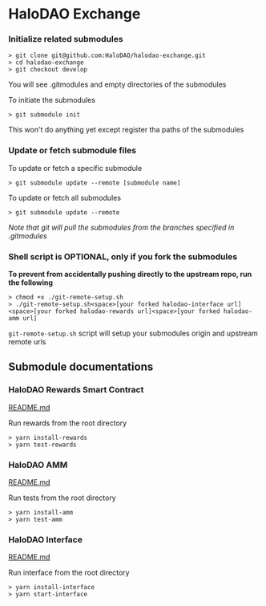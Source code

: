 # HaloDAO Exchange

### Initialize related submodules
```
> git clone git@github.com:HaloDAO/halodao-exchange.git
> cd halodao-exchange
> git checkout develop
```

You will see .gitmodules and empty directories of the submodules

To initiate the submodules
```
> git submodule init
```
This won't do anything yet except register tha paths of the submodules

### Update or fetch submodule files

To update or fetch a specific submodule
```
> git submodule update --remote [submodule name]
```

To update or fetch all submodules
```
> git submodule update --remote
```
*Note that git will pull the submodules from the branches specified in .gitmodules*

### Shell script is OPTIONAL, only if you fork the submodules
**To prevent from accidentally pushing directly to the upstream repo, run the following**
```
> chmod +x ./git-remote-setup.sh
> ./git-remote-setup.sh<space>[your forked halodao-interface url]<space>[your forked halodao-rewards url]<space>[your forked halodao-amm url]
```
`git-remote-setup.sh` script will setup your submodules origin and upstream remote urls

## Submodule documentations
### HaloDAO Rewards Smart Contract
[README.md](https://github.com/HaloDAO/halo-rewards/blob/develop/README.md)

Run rewards from the root directory
```
> yarn install-rewards
> yarn test-rewards
```

### HaloDAO AMM
[README.md](https://github.com/HaloDAO/dfx-protocol-clone/blob/develop/README.md)

Run tests from the root directory
```
> yarn install-amm
> yarn test-amm
```

### HaloDAO Interface
[README.md](https://github.com/HaloDAO/halodao-interface/blob/develop/README.md)

Run interface from the root directory
```
> yarn install-interface
> yarn start-interface
```
